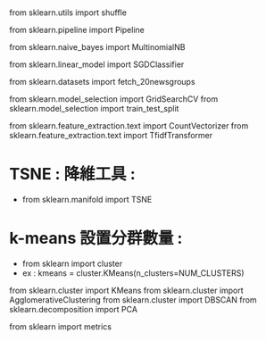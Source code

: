 
# 

from sklearn.utils import shuffle

from sklearn.pipeline import Pipeline

from sklearn.naive_bayes import MultinomialNB

from sklearn.linear_model import SGDClassifier

from sklearn.datasets import fetch_20newsgroups

from sklearn.model_selection import GridSearchCV
from sklearn.model_selection import train_test_split

from sklearn.feature_extraction.text import CountVectorizer
from sklearn.feature_extraction.text import TfidfTransformer

# TSNE : 降維工具 : 
- from sklearn.manifold import TSNE


# k-means 設置分群數量 : 
- from sklearn import cluster
- ex : kmeans = cluster.KMeans(n_clusters=NUM_CLUSTERS)

from sklearn.cluster import KMeans
from sklearn.cluster import AgglomerativeClustering
from sklearn.cluster import DBSCAN
from sklearn.decomposition import PCA


from sklearn import metrics

